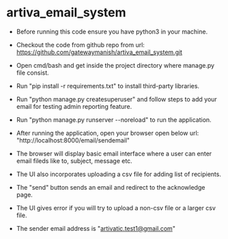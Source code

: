 # artiva_email_system

- Before running this code ensure you have python3 in your machine.
- Checkout the code from github repo from url:
    https://github.com/gatewaymanish/artiva_email_system.git
- Open cmd/bash and get inside the project directory where manage.py file consist.
- Run "pip install -r requirements.txt" to install third-party libraries.
- Run "python manage.py createsuperuser" and follow steps to add your email for testing admin reporting feature.
- Run "python manage.py runserver --noreload" to run the application.
- After running the application, open your browser open below url:
    "http://localhost:8000/email/sendemail"
- The browser will display basic email interface where a user can enter email fileds like to, subject, message etc.
- The UI also incorporates uploading a csv file for adding list of recipients.
- The "send" button sends an email and redirect to the acknowledge page.
- The UI gives error if you will try to upload a non-csv file or a larger csv file.

- The sender email address is "artivatic.test1@gmail.com"
